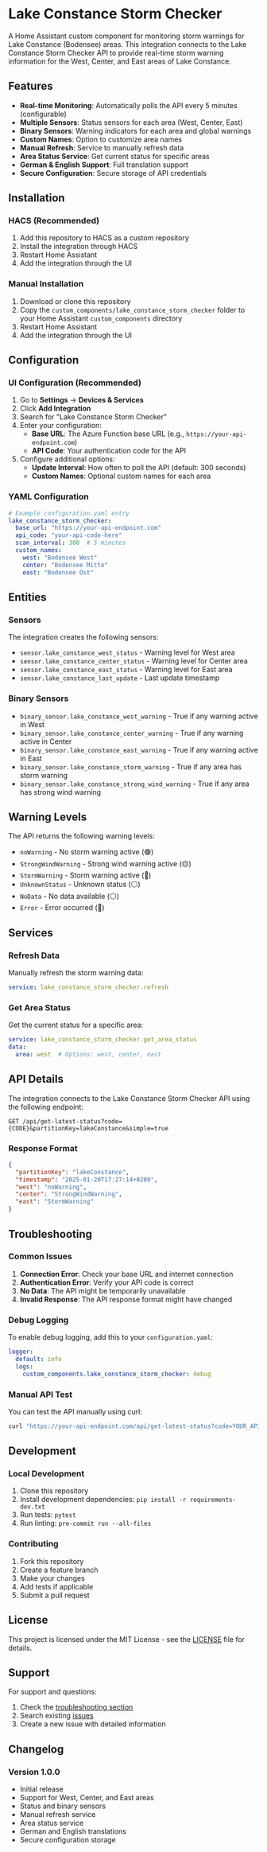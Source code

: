 # Lake Constance Storm Checker

A Home Assistant custom component for monitoring storm warnings for Lake Constance (Bodensee) areas. This integration connects to the Lake Constance Storm Checker API to provide real-time storm warning information for the West, Center, and East areas of Lake Constance.

## Features

- **Real-time Monitoring**: Automatically polls the API every 5 minutes (configurable)
- **Multiple Sensors**: Status sensors for each area (West, Center, East)
- **Binary Sensors**: Warning indicators for each area and global warnings
- **Custom Names**: Option to customize area names
- **Manual Refresh**: Service to manually refresh data
- **Area Status Service**: Get current status for specific areas
- **German & English Support**: Full translation support
- **Secure Configuration**: Secure storage of API credentials

## Installation

### HACS (Recommended)

1. Add this repository to HACS as a custom repository
2. Install the integration through HACS
3. Restart Home Assistant
4. Add the integration through the UI

### Manual Installation

1. Download or clone this repository
2. Copy the `custom_components/lake_constance_storm_checker` folder to your Home Assistant `custom_components` directory
3. Restart Home Assistant
4. Add the integration through the UI

## Configuration

### UI Configuration (Recommended)

1. Go to **Settings** → **Devices & Services**
2. Click **Add Integration**
3. Search for "Lake Constance Storm Checker"
4. Enter your configuration:
   - **Base URL**: The Azure Function base URL (e.g., `https://your-api-endpoint.com`)
   - **API Code**: Your authentication code for the API
5. Configure additional options:
   - **Update Interval**: How often to poll the API (default: 300 seconds)
   - **Custom Names**: Optional custom names for each area

### YAML Configuration

```yaml
# Example configuration.yaml entry
lake_constance_storm_checker:
  base_url: "https://your-api-endpoint.com"
  api_code: "your-api-code-here"
  scan_interval: 300  # 5 minutes
  custom_names:
    west: "Bodensee West"
    center: "Bodensee Mitte"
    east: "Bodensee Ost"
```

## Entities

### Sensors

The integration creates the following sensors:

- `sensor.lake_constance_west_status` - Warning level for West area
- `sensor.lake_constance_center_status` - Warning level for Center area
- `sensor.lake_constance_east_status` - Warning level for East area
- `sensor.lake_constance_last_update` - Last update timestamp

### Binary Sensors

- `binary_sensor.lake_constance_west_warning` - True if any warning active in West
- `binary_sensor.lake_constance_center_warning` - True if any warning active in Center
- `binary_sensor.lake_constance_east_warning` - True if any warning active in East
- `binary_sensor.lake_constance_storm_warning` - True if any area has storm warning
- `binary_sensor.lake_constance_strong_wind_warning` - True if any area has strong wind warning

## Warning Levels

The API returns the following warning levels:

- `noWarning` - No storm warning active (🟢)
- `StrongWindWarning` - Strong wind warning active (🟡)
- `StormWarning` - Storm warning active (🔴)
- `UnknownStatus` - Unknown status (⚪)
- `NoData` - No data available (⚪)
- `Error` - Error occurred (🔴)

## Services

### Refresh Data

Manually refresh the storm warning data:

```yaml
service: lake_constance_storm_checker.refresh
```

### Get Area Status

Get the current status for a specific area:

```yaml
service: lake_constance_storm_checker.get_area_status
data:
  area: west  # Options: west, center, east
```

## API Details

The integration connects to the Lake Constance Storm Checker API using the following endpoint:

```
GET /api/get-latest-status?code={CODE}&partitionKey=lakeConstance&simple=true
```

### Response Format

```json
{
  "partitionKey": "lakeConstance",
  "timestamp": "2025-01-20T17:27:14+0200",
  "west": "noWarning",
  "center": "StrongWindWarning",
  "east": "StormWarning"
}
```

## Troubleshooting

### Common Issues

1. **Connection Error**: Check your base URL and internet connection
2. **Authentication Error**: Verify your API code is correct
3. **No Data**: The API might be temporarily unavailable
4. **Invalid Response**: The API response format might have changed

### Debug Logging

To enable debug logging, add this to your `configuration.yaml`:

```yaml
logger:
  default: info
  logs:
    custom_components.lake_constance_storm_checker: debug
```

### Manual API Test

You can test the API manually using curl:

```bash
curl "https://your-api-endpoint.com/api/get-latest-status?code=YOUR_API_CODE&partitionKey=lakeConstance&simple=true"
```

## Development

### Local Development

1. Clone this repository
2. Install development dependencies: `pip install -r requirements-dev.txt`
3. Run tests: `pytest`
4. Run linting: `pre-commit run --all-files`

### Contributing

1. Fork this repository
2. Create a feature branch
3. Make your changes
4. Add tests if applicable
5. Submit a pull request

## License

This project is licensed under the MIT License - see the [LICENSE](LICENSE) file for details.

## Support

For support and questions:

1. Check the [troubleshooting section](#troubleshooting)
2. Search existing [issues](../../issues)
3. Create a new issue with detailed information

## Changelog

### Version 1.0.0
- Initial release
- Support for West, Center, and East areas
- Status and binary sensors
- Manual refresh service
- Area status service
- German and English translations
- Secure configuration storage 